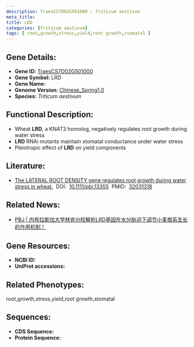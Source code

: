 ```yaml
---
description: TraesCS7D02G501000 ; Triticum aestivum
meta_title:
title: LRD
categories: [Triticum aestivum]
tags: [ root,growth,stress,yield,root growth,stomatal ]
---
```


## Gene Details:
- **Gene ID:**	[TraesCS7D02G501000]()
- **Gene Symbol:** LRD
- **Gene Name:** 
- **Genome Version:** [Chinese_Spring1.0]()
- **Species:** *Triticum aestivum*

## Functional Description:
   - Wheat **LRD**, a KNAT3 homolog, negatively regulates root growth during water stress
   - **LRD** RNAi mutants maintain stomatal conductance under water stress
   - Pleiotropic effect of **LRD** on yield components

## Literature:
   - [The LATERAL ROOT DENSITY gene regulates root growth during water stress in wheat.]( https://onlinelibrary.wiley.com/doi/10.1111/pbi.13355)&nbsp;&nbsp;DOI:&nbsp;&nbsp;[10.1111/pbi.13355](https://onlinelibrary.wiley.com/doi/10.1111/pbi.13355)&nbsp;&nbsp;PMID:&nbsp;&nbsp;[32031318](https://pubmed.ncbi.nlm.nih.gov/32031318/)

## Related News:
   - [PBJ | 内布拉斯加大学林肯分校解析LRD基因在水分胁迫下调节小麦根系生长的作用机制！](https://mp.weixin.qq.com/s?__biz=Mzg3MDEwNDEyMg==&mid=2247487281&idx=1&sn=b729eb50bc37e62ca291152fe4215e52&chksm=ce93a264f9e42b7280722a88d7300319d99a638aabccd74588fba2bee5d619b8717edbe2771f&scene=27#wechat_redirect)

## Gene Resources:
- **NCBI ID:** [](https://www.ncbi.nlm.nih.gov/gene/?term=)
- **UniProt accessions:** [](https://www.uniprot.org/uniprotkb//entry)

## Related Phenotypes:
root,growth,stress,yield,root growth,stomatal

## Sequences:
- **CDS Sequence:**
- **Protein Sequence:**
